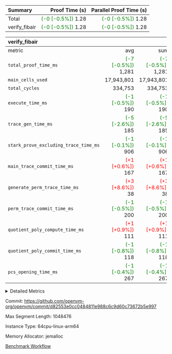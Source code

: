 | Summary | Proof Time (s) | Parallel Proof Time (s) |
|:---|---:|---:|
| Total | <span style='color: green'>(-0 [-0.5%])</span> 1.28 | <span style='color: green'>(-0 [-0.5%])</span> 1.28 |
| verify_fibair | <span style='color: green'>(-0 [-0.5%])</span> 1.28 | <span style='color: green'>(-0 [-0.5%])</span> 1.28 |


| verify_fibair |||||
|:---|---:|---:|---:|---:|
|metric|avg|sum|max|min|
| `total_proof_time_ms ` | <span style='color: green'>(-7 [-0.5%])</span> 1,281 | <span style='color: green'>(-7 [-0.5%])</span> 1,281 | <span style='color: green'>(-7 [-0.5%])</span> 1,281 | <span style='color: green'>(-7 [-0.5%])</span> 1,281 |
| `main_cells_used     ` |  17,943,801 |  17,943,801 |  17,943,801 |  17,943,801 |
| `total_cycles        ` |  334,753 |  334,753 |  334,753 |  334,753 |
| `execute_time_ms     ` | <span style='color: green'>(-1 [-0.5%])</span> 190 | <span style='color: green'>(-1 [-0.5%])</span> 190 | <span style='color: green'>(-1 [-0.5%])</span> 190 | <span style='color: green'>(-1 [-0.5%])</span> 190 |
| `trace_gen_time_ms   ` | <span style='color: green'>(-5 [-2.6%])</span> 185 | <span style='color: green'>(-5 [-2.6%])</span> 185 | <span style='color: green'>(-5 [-2.6%])</span> 185 | <span style='color: green'>(-5 [-2.6%])</span> 185 |
| `stark_prove_excluding_trace_time_ms` | <span style='color: green'>(-1 [-0.1%])</span> 906 | <span style='color: green'>(-1 [-0.1%])</span> 906 | <span style='color: green'>(-1 [-0.1%])</span> 906 | <span style='color: green'>(-1 [-0.1%])</span> 906 |
| `main_trace_commit_time_ms` | <span style='color: red'>(+1 [+0.6%])</span> 167 | <span style='color: red'>(+1 [+0.6%])</span> 167 | <span style='color: red'>(+1 [+0.6%])</span> 167 | <span style='color: red'>(+1 [+0.6%])</span> 167 |
| `generate_perm_trace_time_ms` | <span style='color: red'>(+3 [+8.6%])</span> 38 | <span style='color: red'>(+3 [+8.6%])</span> 38 | <span style='color: red'>(+3 [+8.6%])</span> 38 | <span style='color: red'>(+3 [+8.6%])</span> 38 |
| `perm_trace_commit_time_ms` | <span style='color: green'>(-1 [-0.5%])</span> 200 | <span style='color: green'>(-1 [-0.5%])</span> 200 | <span style='color: green'>(-1 [-0.5%])</span> 200 | <span style='color: green'>(-1 [-0.5%])</span> 200 |
| `quotient_poly_compute_time_ms` | <span style='color: red'>(+1 [+0.9%])</span> 111 | <span style='color: red'>(+1 [+0.9%])</span> 111 | <span style='color: red'>(+1 [+0.9%])</span> 111 | <span style='color: red'>(+1 [+0.9%])</span> 111 |
| `quotient_poly_commit_time_ms` | <span style='color: green'>(-1 [-0.8%])</span> 118 | <span style='color: green'>(-1 [-0.8%])</span> 118 | <span style='color: green'>(-1 [-0.8%])</span> 118 | <span style='color: green'>(-1 [-0.8%])</span> 118 |
| `pcs_opening_time_ms ` | <span style='color: green'>(-1 [-0.4%])</span> 267 | <span style='color: green'>(-1 [-0.4%])</span> 267 | <span style='color: green'>(-1 [-0.4%])</span> 267 | <span style='color: green'>(-1 [-0.4%])</span> 267 |



<details>
<summary>Detailed Metrics</summary>

|  | verify_program_compile_ms | total_cells | stark_prove_excluding_trace_time_ms | quotient_poly_compute_time_ms | quotient_poly_commit_time_ms | perm_trace_commit_time_ms | pcs_opening_time_ms | main_trace_commit_time_ms |
| --- | --- | --- | --- | --- | --- | --- | --- |
|  | 7 | 65,536 | 40 | 2 | 7 | 0 | 23 | 6 | 

| air_name | rows | quotient_deg | main_cols | interactions | constraints | cells |
| --- | --- | --- | --- | --- | --- | --- |
| AccessAdapterAir<2> |  | 2 |  | 5 | 12 |  | 
| AccessAdapterAir<4> |  | 2 |  | 5 | 12 |  | 
| AccessAdapterAir<8> |  | 2 |  | 5 | 12 |  | 
| FibonacciAir | 32,768 | 1 | 2 |  | 5 | 65,536 | 
| FriReducedOpeningAir |  | 2 |  | 39 | 71 |  | 
| JalRangeCheckAir |  | 2 |  | 9 | 14 |  | 
| NativePoseidon2Air<BabyBearParameters>, 1> |  | 2 |  | 136 | 571 |  | 
| PhantomAir |  | 2 |  | 3 | 5 |  | 
| ProgramAir |  | 1 |  | 1 | 4 |  | 
| VariableRangeCheckerAir |  | 1 |  | 1 | 4 |  | 
| VmAirWrapper<AluNativeAdapterAir, FieldArithmeticCoreAir> |  | 2 |  | 15 | 27 |  | 
| VmAirWrapper<BranchNativeAdapterAir, BranchEqualCoreAir<1> |  | 2 |  | 11 | 25 |  | 
| VmAirWrapper<NativeAdapterAir<2, 0>, PublicValuesCoreAir> |  | 2 |  | 11 | 29 |  | 
| VmAirWrapper<NativeLoadStoreAdapterAir<1>, NativeLoadStoreCoreAir<1> |  | 2 |  | 15 | 20 |  | 
| VmAirWrapper<NativeLoadStoreAdapterAir<4>, NativeLoadStoreCoreAir<4> |  | 2 |  | 15 | 20 |  | 
| VmAirWrapper<NativeVectorizedAdapterAir<4>, FieldExtensionCoreAir> |  | 2 |  | 15 | 27 |  | 
| VmConnectorAir |  | 2 |  | 5 | 10 |  | 
| VolatileBoundaryAir |  | 2 |  | 4 | 17 |  | 

| group | trace_gen_time_ms | total_proof_time_ms | total_cycles | total_cells | stark_prove_excluding_trace_time_ms | quotient_poly_compute_time_ms | quotient_poly_commit_time_ms | perm_trace_commit_time_ms | pcs_opening_time_ms | main_trace_commit_time_ms | main_cells_used | generate_perm_trace_time_ms | execute_time_ms |
| --- | --- | --- | --- | --- | --- | --- | --- | --- | --- | --- | --- | --- | --- |
| verify_fibair | 185 | 1,281 | 334,753 | 61,917,354 | 906 | 111 | 118 | 200 | 267 | 167 | 17,943,801 | 38 | 190 | 

| group | air_name | rows | prep_cols | perm_cols | main_cols | cells |
| --- | --- | --- | --- | --- | --- | --- |
| verify_fibair | AccessAdapterAir<2> | 131,072 |  | 16 | 11 | 3,538,944 | 
| verify_fibair | AccessAdapterAir<4> | 65,536 |  | 16 | 13 | 1,900,544 | 
| verify_fibair | AccessAdapterAir<8> | 128 |  | 16 | 17 | 4,224 | 
| verify_fibair | FriReducedOpeningAir | 2,048 |  | 84 | 27 | 227,328 | 
| verify_fibair | JalRangeCheckAir | 32,768 |  | 28 | 12 | 1,310,720 | 
| verify_fibair | NativePoseidon2Air<BabyBearParameters>, 1> | 32,768 |  | 312 | 399 | 23,298,048 | 
| verify_fibair | PhantomAir | 16,384 |  | 12 | 6 | 294,912 | 
| verify_fibair | ProgramAir | 8,192 |  | 8 | 10 | 147,456 | 
| verify_fibair | VariableRangeCheckerAir | 262,144 | 2 | 8 | 1 | 2,359,296 | 
| verify_fibair | VmAirWrapper<AluNativeAdapterAir, FieldArithmeticCoreAir> | 262,144 |  | 36 | 29 | 17,039,360 | 
| verify_fibair | VmAirWrapper<BranchNativeAdapterAir, BranchEqualCoreAir<1> | 32,768 |  | 28 | 23 | 1,671,168 | 
| verify_fibair | VmAirWrapper<NativeLoadStoreAdapterAir<1>, NativeLoadStoreCoreAir<1> | 65,536 |  | 40 | 21 | 3,997,696 | 
| verify_fibair | VmAirWrapper<NativeLoadStoreAdapterAir<4>, NativeLoadStoreCoreAir<4> | 32,768 |  | 40 | 27 | 2,195,456 | 
| verify_fibair | VmAirWrapper<NativeVectorizedAdapterAir<4>, FieldExtensionCoreAir> | 32,768 |  | 36 | 38 | 2,424,832 | 
| verify_fibair | VmConnectorAir | 2 | 1 | 16 | 5 | 42 | 
| verify_fibair | VolatileBoundaryAir | 65,536 |  | 12 | 11 | 1,507,328 | 

</details>


Commit: https://github.com/openvm-org/openvm/commit/d82553e0cc0484811e988c6c9d60c73672b5e997

Max Segment Length: 1048476

Instance Type: 64cpu-linux-arm64

Memory Allocator: jemalloc

[Benchmark Workflow](https://github.com/openvm-org/openvm/actions/runs/13824753911)
